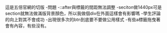 這是五倍官網的切版
    -問題
    -::after與標籤的間距無法調整
    -seciton做1440px可是section就無法做滿版背景顏色，所以我做個div在外面這樣會有影響嗎
    -學生評論的向上對其不會成功
    -出現很多次的btn到底要不要做公用樣式
    -有些a標籤拖曳著會有內容，有些沒有。